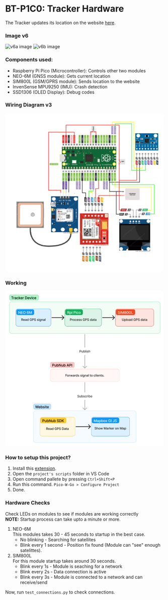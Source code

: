 # BT-P1C0: Tracker Hardware

The Tracker updates its location on the website [here](<[https://mg-lsj.github.io/Bus-Tracker/](https://bt-p1c0.github.io/BT-Website/)>).

### Image v6

![v6a image](/img/v6a.png)
![v6b image](/img/v6b.png)

### Components used:

-   Raspberry Pi Pico (Microcontroller): Controls other two modules
-   NEO-6M (GNSS module): Gets current location
-   SIM800L (GSM/GPRS module): Sends location to the website
-   InvenSense MPU9250 (IMU): Crash detection
-   SSD1306 (OLED Display): Debug codes

### Wiring Diagram v3

![Drawing Diagram](/img/Bt-Pico.png)

### Working

![Working Diagram](/img/working.png)

### How to setup this project?

1. Install this [extension](https://marketplace.visualstudio.com/items?itemName=paulober.pico-w-go).
2. Open the `project's scripts` folder in VS Code
3. Open command pallete by pressing `Ctrl+Shift+P`
4. Run this command. `Pico-W-Go > Configure Project`
5. Done.

### Hardware Checks

Check LEDs on modules to see if modules are working correctly  
**NOTE:** Startup process can take upto a minute or more.

1. NEO-6M  
   This modules takes 30 - 45 seconds to startup in the best case.
    - No blinking - Searching for satellites
    - Blink every 1 second - Position fix found (Module can "see" enough satelittes).
2. SIM800L  
   For this module startup takes around 30 seconds.
    - Blink every 1s - Module is seaching for a network
    - Blink every 2s - Data connection is active
    - Blink every 3s - Module is connected to a network and can receive/send

Now, run `test_connections.py` to check connections.

